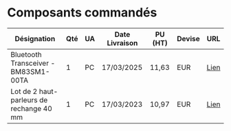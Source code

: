 # Composants commandés

| Désignation                              | Qté | UA | Date Livraison | PU (HT) | Devise | URL |
|------------------------------------------|-----|----|----------------|---------|--------|-----|
| Bluetooth Transceiver - BM83SM1-00TA     | 1   | PC | 17/03/2025     | 11,63   | EUR    | [Lien](https://www.digikey.fr/en/products/detail/microchip-technology/BM83SM1-00TA/12807564?curr=usd&utm_campaign=buynow&utm_medium=aggregator&utm_source=octopart) |
| Lot de 2 haut-parleurs de rechange 40 mm | 1   | PC | 17/03/2023     | 10,97   | EUR    | [Lien](https://www.amazon.fr/haut-parleurs-rechange-compatibles-avec-Bo-se/dp/B0CK12HPQ3?crid=1D7EWPKCNL1Q7&dib=eyJ2IjoiMSJ9.o4Nb_NFQIrpK-yLN2KXTpMLO_LoVVQJP5HbfACFsZWtWDH5FdPYT)
